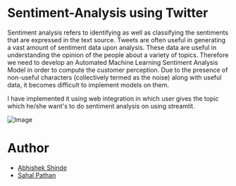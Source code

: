 # **Sentiment-Analysis using Twitter**

Sentiment analysis refers to identifying as well as classifying the sentiments that are expressed in the text source. Tweets are often useful in generating a vast amount of sentiment data upon analysis. These data are useful in understanding the opinion of the people about a variety of topics.  Therefore we need to develop an Automated Machine Learning Sentiment Analysis Model in order to compute the customer perception. Due to the presence of non-useful characters (collectively termed as the noise) along with useful data, it becomes difficult to implement models on them.

I have implemented it using web integration in which user gives the topic which he/she want's to do sentiment analysis on using streamlit.

![Image](https://github.com/user-attachments/assets/9f6cb4dd-86a6-45f1-90df-22c03830235f)

# **Author**
- [Abhishek Shinde](https://github.com/starxa2)
- [Sahal Pathan](https://github.com/sahal56)
